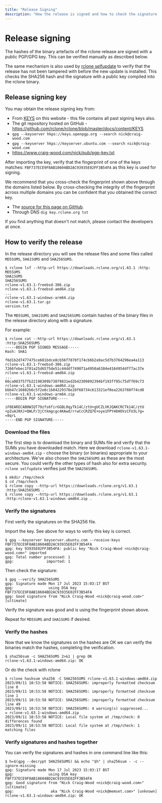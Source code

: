 ```yaml
---
title: "Release Signing"
description: "How the release is signed and how to check the signature."
---
```


# Release signing

The hashes of the binary artefacts of the rclone release are signed
with a public PGP/GPG key. This can be verified manually as described
below.

The same mechanism is also used by [rclone selfupdate](/commands/rclone_selfupdate/)
to verify that the release has not been tampered with before the new
update is installed. This checks the SHA256 hash and the signature
with a public key compiled into the rclone binary.

## Release signing key

You may obtain the release signing key from:

- From [KEYS](/KEYS) on this website - this file contains all past signing keys also.
- The git repository hosted on GitHub - https://github.com/rclone/rclone/blob/master/docs/content/KEYS
- `gpg --keyserver hkps://keys.openpgp.org --search nick@craig-wood.com`
- `gpg --keyserver hkps://keyserver.ubuntu.com --search nick@craig-wood.com`
- https://www.craig-wood.com/nick/pub/pgp-key.txt

After importing the key, verify that the fingerprint of one of the
keys matches: `FBF737ECE9F8AB18604BD2AC93935E02FF3B54FA` as this key is used for signing.

We recommend that you cross-check the fingerprint shown above through
the domains listed below. By cross-checking the integrity of the
fingerprint across multiple domains you can be confident that you
obtained the correct key.

- The [source for this page on GitHub](https://github.com/rclone/rclone/blob/master/docs/content/release_signing.md).
- Through DNS `dig key.rclone.org txt`

If you find anything that doesn't not match, please contact the
developers at once.

## How to verify the release

In the release directory you will see the release files and some files called `MD5SUMS`, `SHA1SUMS` and `SHA256SUMS`.

```
$ rclone lsf --http-url https://downloads.rclone.org/v1.63.1 :http:
MD5SUMS
SHA1SUMS
SHA256SUMS
rclone-v1.63.1-freebsd-386.zip
rclone-v1.63.1-freebsd-amd64.zip
...
rclone-v1.63.1-windows-arm64.zip
rclone-v1.63.1.tar.gz
version.txt
```

The `MD5SUMS`, `SHA1SUMS` and `SHA256SUMS` contain hashes of the
binary files in the release directory along with a signature.

For example:

```
$ rclone cat --http-url https://downloads.rclone.org/v1.63.1 :http:SHA256SUMS
-----BEGIN PGP SIGNED MESSAGE-----
Hash: SHA1

f6d1b2d7477475ce681bdce8cb56f7870f174cb6b2a9ac5d7b3764296ea4a113  rclone-v1.63.1-freebsd-386.zip
7266febec1f01a25d6575de51c44ddf749071a4950a6384e4164954dff7ac37e  rclone-v1.63.1-freebsd-amd64.zip
...
66ca083757fb22198309b73879831ed2b42309892394bf193ff95c75dff69c73  rclone-v1.63.1-windows-amd64.zip
bbb47c16882b6c5f2e8c1b04229378e28f68734c613321ef0ea2263760f74cd0  rclone-v1.63.1-windows-arm64.zip
-----BEGIN PGP SIGNATURE-----

iF0EARECAB0WIQT79zfs6firGGBL0qyTk14C/ztU+gUCZLVKJQAKCRCTk14C/ztU
+pZuAJ0XJ+QWLP/3jCtkmgcgc4KAwd/rrwCcCRZQ7E+oye1FPY46HOVzCFU3L7g=
=8qrL
-----END PGP SIGNATURE-----
```

### Download the files

The first step is to download the binary and SUMs file and verify that
the SUMs you have downloaded match. Here we download
`rclone-v1.63.1-windows-amd64.zip` - choose the binary (or binaries)
appropriate to your architecture. We've also chosen the `SHA256SUMS`
as these are the most secure. You could verify the other types of hash
also for extra security. `rclone selfupdate` verifies just the
`SHA256SUMS`.

```
$ mkdir /tmp/check
$ cd /tmp/check
$ rclone copy --http-url https://downloads.rclone.org/v1.63.1 :http:SHA256SUMS .
$ rclone copy --http-url https://downloads.rclone.org/v1.63.1 :http:rclone-v1.63.1-windows-amd64.zip .
```

### Verify the signatures

First verify the signatures on the SHA256 file.

Import the key. See above for ways to verify this key is correct.

```
$ gpg --keyserver keyserver.ubuntu.com --receive-keys FBF737ECE9F8AB18604BD2AC93935E02FF3B54FA
gpg: key 93935E02FF3B54FA: public key "Nick Craig-Wood <nick@craig-wood.com>" imported
gpg: Total number processed: 1
gpg:               imported: 1
```

Then check the signature:

```
$ gpg --verify SHA256SUMS 
gpg: Signature made Mon 17 Jul 2023 15:03:17 BST
gpg:                using DSA key FBF737ECE9F8AB18604BD2AC93935E02FF3B54FA
gpg: Good signature from "Nick Craig-Wood <nick@craig-wood.com>" [ultimate]
```

Verify the signature was good and is using the fingerprint shown above.

Repeat for `MD5SUMS` and `SHA1SUMS` if desired.

### Verify the hashes

Now that we know the signatures on the hashes are OK we can verify the
binaries match the hashes, completing the verification.

```
$ sha256sum -c SHA256SUMS 2>&1 | grep OK
rclone-v1.63.1-windows-amd64.zip: OK
```

Or do the check with rclone

```
$ rclone hashsum sha256 -C SHA256SUMS rclone-v1.63.1-windows-amd64.zip 
2023/09/11 10:53:58 NOTICE: SHA256SUMS: improperly formatted checksum line 0
2023/09/11 10:53:58 NOTICE: SHA256SUMS: improperly formatted checksum line 1
2023/09/11 10:53:58 NOTICE: SHA256SUMS: improperly formatted checksum line 49
2023/09/11 10:53:58 NOTICE: SHA256SUMS: 4 warning(s) suppressed...
= rclone-v1.63.1-windows-amd64.zip
2023/09/11 10:53:58 NOTICE: Local file system at /tmp/check: 0 differences found
2023/09/11 10:53:58 NOTICE: Local file system at /tmp/check: 1 matching files
```

### Verify signatures and hashes together

You can verify the signatures and hashes in one command line like this:

```
$ h=$(gpg --decrypt SHA256SUMS) && echo "$h" | sha256sum - -c --ignore-missing
gpg: Signature made Mon 17 Jul 2023 15:03:17 BST
gpg:                using DSA key FBF737ECE9F8AB18604BD2AC93935E02FF3B54FA
gpg: Good signature from "Nick Craig-Wood <nick@craig-wood.com>" [ultimate]
gpg:                 aka "Nick Craig-Wood <nick@memset.com>" [unknown]
rclone-v1.63.1-windows-amd64.zip: OK
```
